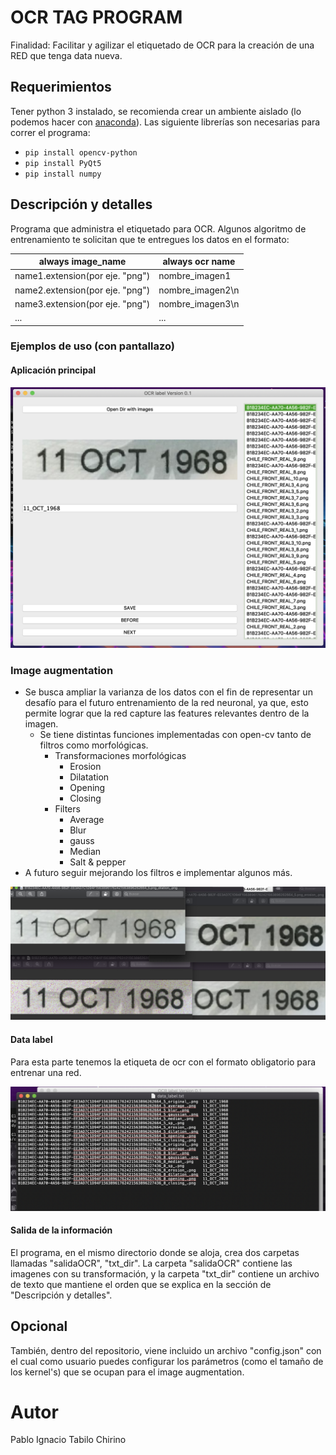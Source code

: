 # OCR TAG PROGRAM
Finalidad: Facilitar y agilizar el etiquetado de OCR para la creación de una RED que tenga data nueva.

## Requerimientos
Tener python 3 instalado, se recomienda crear un ambiente aislado (lo podemos hacer con [anaconda](https://docs.conda.io/projects/conda/en/latest/user-guide/tasks/manage-environments.html)).
Las siguiente librerías son necesarias para correr el programa:
* `pip install opencv-python`
* `pip install PyQt5`
* `pip install numpy`

## Descripción y detalles
Programa que administra el etiquetado para OCR.
Algunos algoritmo de entrenamiento te solicitan que te entregues los datos en el formato:

always image_name | always ocr name
------------- | -------------
name1.extension(por eje. "png") | nombre_imagen1
name2.extension(por eje. "png") | nombre_imagen2\n
name3.extension(por eje. "png") | nombre_imagen3\n
... | ...

### Ejemplos de uso (con pantallazo)
#### Aplicación principal
![](https://github.com/PabloTabilo/OCR_TAG_PROGRAM/blob/master/examples/app_principal.png)

### Image augmentation
+ Se busca ampliar la varianza de los datos con el fin de representar un desafío para el futuro entrenamiento de la red neuronal, ya que, esto permite lograr que la red capture las features relevantes dentro de la imagen.
    + Se tiene distintas funciones implementadas con open-cv tanto de filtros como morfológicas.
        + Transformaciones morfológicas
            + Erosion
            + Dilatation
            + Opening
            + Closing
        + Filters
            + Average
            + Blur
            + gauss
            + Median
            + Salt & pepper
+ A futuro seguir mejorando los filtros e implementar algunos más.

![](https://github.com/PabloTabilo/OCR_TAG_PROGRAM/blob/master/examples/imageAugmentation.png)

#### Data label
Para esta parte tenemos la etiqueta de ocr con el formato obligatorio para entrenar una red.

![](https://github.com/PabloTabilo/OCR_TAG_PROGRAM/blob/master/examples/datalabelinfo.png)

#### Salida de la información
El programa, en el mismo directorio donde se aloja, crea dos carpetas llamadas "salidaOCR", "txt_dir".
La carpeta "salidaOCR" contiene las imagenes con su transformación, y la carpeta "txt_dir" contiene un archivo de texto que mantiene el orden que se explica en la sección de "Descripción y detalles".

## Opcional
También, dentro del repositorio, viene incluido un archivo "config.json" con el cual como usuario puedes configurar los parámetros (como el tamaño de los kernel's) que se ocupan para el image augmentation.

# Autor
Pablo Ignacio Tabilo Chirino
